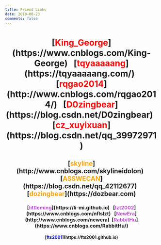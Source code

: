 ```yaml
---
title: Friend Links
date: 2018-08-23
comments: false
---
```


<h1><center>[<font color="#FF0000">King_George</font>](https://www.cnblogs.com/King-George) &nbsp; [<font color="#FF0000">tqyaaaaang</font>](https://tqyaaaaang.com/) &nbsp; [<font color="#FF0000">rqgao2014</font>](http://www.cnblogs.com/rqgao2014/) &nbsp; [<font color="#FF0000">D0zingbear</font>](https://blog.csdn.net/D0zingbear) &nbsp; [<font color="#FF0000">cz_xuyixuan</font>](https://blog.csdn.net/qq_39972971)</center></h1>

<h2><center>[<font color="#FFA500">skyline</font>](http://www.cnblogs.com/skylineidolon) &nbsp; [<font color="#FFA500">ASSWECAN</font>](https://blog.csdn.net/qq_42112677) &nbsp; [<font color="FFA500">dozingbear</font>](https://dozbear.com)</center></h2>

<h3><center>[<font color="#BA55D3">littleming</font>](https://li-mi.github.io) &nbsp; [<font color="#BA55D3">lzt2002</font>](https://www.cnblogs.com/nflslzt) &nbsp; [<font color="#BA55D3">NewEra</font>](http://www.cnblogs.com/newera) &nbsp;[<font color="#BA55D3">RabbitHu</font>](https://www.cnblogs.com/RabbitHu/)</center></h3>

<h4><center>[<font color=" #0000CD">fts2001</font>](https://fts2001.github.io)</center></h4>


